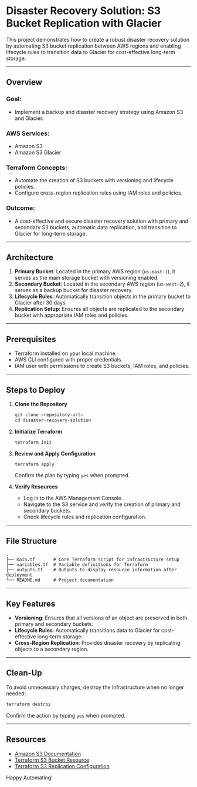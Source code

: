 # Disaster Recovery Solution: S3 Bucket Replication with Glacier  

This project demonstrates how to create a robust disaster recovery solution by automating S3 bucket replication between AWS regions and enabling lifecycle rules to transition data to Glacier for cost-effective long-term storage.

---

## Overview  

### **Goal**:  
- Implement a backup and disaster recovery strategy using Amazon S3 and Glacier.  

### **AWS Services**:  
- Amazon S3  
- Amazon S3 Glacier  

### **Terraform Concepts**:  
- Automate the creation of S3 buckets with versioning and lifecycle policies.  
- Configure cross-region replication rules using IAM roles and policies.  

### **Outcome**:  
- A cost-effective and secure disaster recovery solution with primary and secondary S3 buckets, automatic data replication, and transition to Glacier for long-term storage.  

---

## Architecture  

1. **Primary Bucket**: Located in the primary AWS region (`us-east-1`), it serves as the main storage bucket with versioning enabled.  
2. **Secondary Bucket**: Located in the secondary AWS region (`us-west-2`), it serves as a backup bucket for disaster recovery.  
3. **Lifecycle Rules**: Automatically transition objects in the primary bucket to Glacier after 30 days.  
4. **Replication Setup**: Ensures all objects are replicated to the secondary bucket with appropriate IAM roles and policies.  

---

## Prerequisites  

- Terraform installed on your local machine.  
- AWS CLI configured with proper credentials.  
- IAM user with permissions to create S3 buckets, IAM roles, and policies.  

---

## Steps to Deploy  

1. **Clone the Repository**  
   ```bash
   git clone <repository-url>
   cd disaster-recovery-solution
   ```  

2. **Initialize Terraform**  
   ```bash
   terraform init
   ```  

3. **Review and Apply Configuration**  
   ```bash
   terraform apply
   ```  
   Confirm the plan by typing `yes` when prompted.  

4. **Verify Resources**  
   - Log in to the AWS Management Console.  
   - Navigate to the S3 service and verify the creation of primary and secondary buckets.  
   - Check lifecycle rules and replication configuration.  

---

## File Structure  

```
.
├── main.tf       # Core Terraform script for infrastructure setup
├── variables.tf  # Variable definitions for Terraform
├── outputs.tf    # Outputs to display resource information after deployment
└── README.md     # Project documentation
```

---

## Key Features  

- **Versioning**: Ensures that all versions of an object are preserved in both primary and secondary buckets.  
- **Lifecycle Rules**: Automatically transitions data to Glacier for cost-effective long-term storage.  
- **Cross-Region Replication**: Provides disaster recovery by replicating objects to a secondary region.  

---

## Clean-Up  

To avoid unnecessary charges, destroy the infrastructure when no longer needed:  
```bash
terraform destroy
```  
Confirm the action by typing `yes` when prompted.  

---

## Resources  

- [Amazon S3 Documentation](https://docs.aws.amazon.com/s3/index.html)  
- [Terraform S3 Bucket Resource](https://registry.terraform.io/providers/hashicorp/aws/latest/docs/resources/s3_bucket)  
- [Terraform S3 Replication Configuration](https://registry.terraform.io/providers/hashicorp/aws/latest/docs/resources/s3_bucket_replication_configuration)  

Happy Automating!
